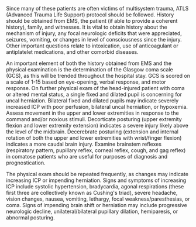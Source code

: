 Since many of these patients are often victims of multisystem trauma, ATLS (Advanced Trauma Life Support) protocol should be followed. History should be obtained from EMS, the patient (if able to provide a coherent history), family, and witnesses. It is vital to obtain history about the mechanism of injury, any focal neurologic deficits that were appreciated, seizures, vomiting, or changes in level of consciousness since the injury. Other important questions relate to intoxication, use of anticoagulant or antiplatelet medications, and other comorbid diseases.

An important element of both the history obtained from EMS and the physical examination is the determination of the Glasgow coma scale (GCS), as this will be trended throughout the hospital stay. GCS is scored on a scale of 1-15 based on eye-opening, verbal response, and motor response. On further physical exam of the head-injured patient with coma or altered mental status, a single fixed and dilated pupil is concerning for uncal herniation. Bilateral fixed and dilated pupils may indicate severely increased ICP with poor perfusion, bilateral uncal herniation, or hypoxemia. Assess movement in the upper and lower extremities in response to the command and/or noxious stimuli. Decorticate posturing (upper extremity flexion and lower extremity extension) indicates a severe injury likely above the level of the midbrain. Decerebrate posturing (extension and internal rotation of both the upper and lower extremities with wrist/finger flexion) indicates a more caudal brain injury. Examine brainstem reflexes (respiratory pattern, pupillary reflex, corneal reflex, cough, and gag reflex) in comatose patients who are useful for purposes of diagnosis and prognostication.

The physical exam should be repeated frequently, as changes may indicate increasing ICP or impending herniation. Signs and symptoms of increasing ICP include systolic hypertension, bradycardia, agonal respirations (these first three are collectively known as Cushing's triad), severe headache, vision changes, nausea, vomiting, lethargy, focal weakness/paresthesias, or coma. Signs of impending brain shift or herniation may include progressive neurologic decline, unilateral/bilateral pupillary dilation, hemiparesis, or abnormal posturing.